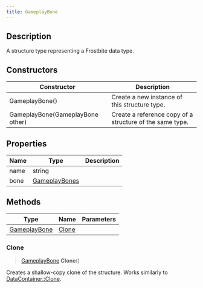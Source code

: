 ```yaml
---
title: GameplayBone
---
```

## Description

A structure type representing a Frostbite data type.

## Constructors

| Constructor                      | Description                                              |
| -------------------------------- | -------------------------------------------------------- |
| GameplayBone()                   | Create a new instance of this structure type.            |
| GameplayBone(GameplayBone other) | Create a reference copy of a structure of the same type. |

## Properties

| Name | Type                           | Description |
| ---- | ------------------------------ | ----------- |
| name | string                         |             |
| bone | [GameplayBones](GameplayBones) |             |

## Methods

| Type                         | Name            | Parameters |
| ---------------------------- | --------------- | ---------- |
| [GameplayBone](GameplayBone) | [Clone](#clone) |            |

### Clone

> [GameplayBone](GameplayBone) **Clone**()

Creates a shallow-copy clone of the structure. Works similarly to [DataContainer::Clone](/vext/ref/shared/class/datacontainer#clone).
